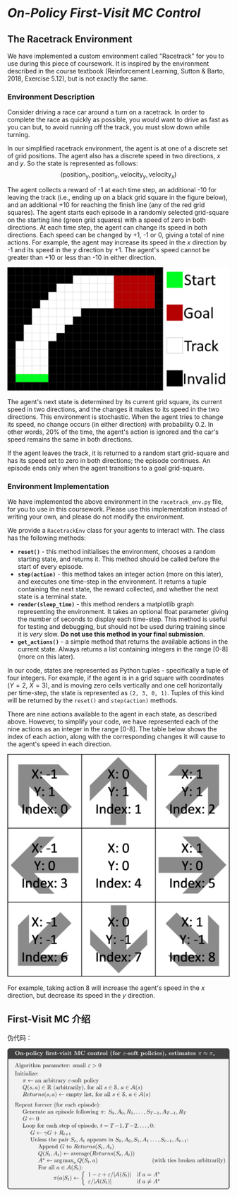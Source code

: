 # *On-Policy First-Visit MC Control*

## The Racetrack Environment
We have implemented a custom environment called "Racetrack" for you to use during this piece of coursework. It is inspired by the environment described in the course textbook (Reinforcement Learning, Sutton & Barto, 2018, Exercise 5.12), but is not exactly the same.

### Environment Description
Consider driving a race car around a turn on a racetrack. In order to complete the race as quickly as possible, you would want to drive as fast as you can but, to avoid running off the track, you must slow down while turning.

In our simplified racetrack environment, the agent is at one of a discrete set of grid positions. The agent also has a discrete speed in two directions, $x$ and $y$. So the state is represented as follows:
$$(\text{position}_y, \text{position}_x, \text{velocity}_y, \text{velocity}_x)$$

The agent collects a reward of -1 at each time step, an additional -10 for leaving the track (i.e., ending up on a black grid square in the figure below), and an additional +10 for reaching the finish line (any of the red grid squares). The agent starts each episode in a randomly selected  grid-square on the starting line (green grid squares) with a speed of zero in both directions. At each time step, the agent can change its speed in both directions. Each speed can be changed by +1, -1 or 0, giving a total of nine actions. For example, the agent may increase its speed in the $x$ direction by -1 and its speed in the $y$ direction by +1. The agent's speed cannot be greater than +10 or less than -10 in either direction.

![track_big](assets/track_big.png)


The agent's next state is determined by its current grid square, its current speed in two directions, and the changes it  makes to its speed in the two directions. This environment is stochastic. When the agent tries to change its speed, no change occurs (in either direction) with probability 0.2. In other words, 20% of the time, the agent's action is ignored and the car's speed remains the same in both directions.

If the agent leaves the track, it is returned to a random start grid-square and has its speed set to zero in both directions; the episode continues. An episode ends only when the agent transitions to a goal grid-square.



### Environment Implementation
We have implemented the above environment in the `racetrack_env.py` file, for you to use in this coursework. Please use this implementation instead of writing your own, and please do not modify the environment.

We provide a `RacetrackEnv` class for your agents to interact with. The class has the following methods:
- **`reset()`** - this method initialises the environment, chooses a random starting state, and returns it. This method should be called before the start of every episode.
- **`step(action)`** - this method takes an integer action (more on this later), and executes one time-step in the environment. It returns a tuple containing the next state, the reward collected, and whether the next state is a terminal state.
- **`render(sleep_time)`** - this method renders a matplotlib graph representing the environment. It takes an optional float parameter giving the number of seconds to display each time-step. This method is useful for testing and debugging, but should not be used during training since it is *very* slow. **Do not use this method in your final submission**.
- **`get_actions()`** - a simple method that returns the available actions in the current state. Always returns a list containing integers in the range [0-8] (more on this later).

In our code, states are represented as Python tuples - specifically a tuple of four integers. For example, if the agent is in a grid square with coordinates ($Y = 2$, $X = 3$), and is moving zero cells vertically and one cell horizontally per time-step, the state is represented as `(2, 3, 0, 1)`. Tuples of this kind will be returned by the `reset()` and `step(action)` methods.

There are nine actions available to the agent in each state, as described above. However, to simplify your code, we have represented each of the nine actions as an integer in the range [0-8]. The table below shows the index of each action, along with the corresponding changes it will cause to the agent's speed in each direction.

<img src="assets/action_grid.png" alt="action_grid" style="zoom:50%;" />

For example, taking action 8 will increase the agent's speed in the $x$ direction, but decrease its speed in the $y$ direction.

## First-Visit MC 介绍

伪代码：

![mc_control_algo](assets/mc_control_algo.png)
